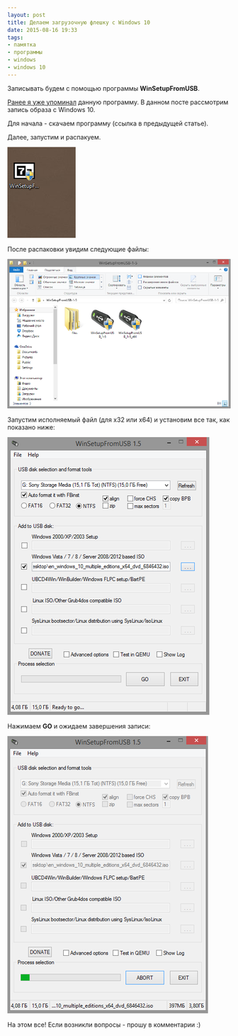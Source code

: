 ```yaml
---
layout: post
title: Делаем загрузочную флешку с Windows 10
date: 2015-08-16 19:33
tags:
- памятка
- программы
- windows
- windows 10
---
```


Записывать будем с помощью программы **WinSetupFromUSB**. 

[Ранее я уже упоминал](https://wcoder.github.io/notes/bootable-flash-drive) данную программу. В данном посте рассмотрим запись образа с Windows 10.

Для начала - скачаем программу (ссылка в предыдущей статье).

Далее, запустим и распакуем.

![файл установшика](https://raw.githubusercontent.com/wcoder/blog/master/w10-usb/1.png)

После распаковки увидим следующие файлы:

![содержимое программы](https://raw.githubusercontent.com/wcoder/blog/master/w10-usb/2.png)

Запустим исполняемый файл (для x32 или x64) и установим все так, как показано ниже:

![настройка записи](https://raw.githubusercontent.com/wcoder/blog/master/w10-usb/3.png)

Нажимаем **GO** и ожидаем завершения записи:

![процесс записи](https://raw.githubusercontent.com/wcoder/blog/master/w10-usb/4.png)

На этом все! Если возникли вопросы - прошу в комментарии :)

